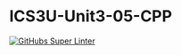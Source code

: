 # ICS3U-Unit3-05-CPP

[![GitHubs Super Linter](https://github.com/Joshua-Yeung-2/ICS3U-Unit3-05-CPP/workflows/GitHubs%20Super%20Linter/badge.svg)](https://github.com/Joshua-Yeung-2/ICS3U-Unit3-05-CPP/actions)
